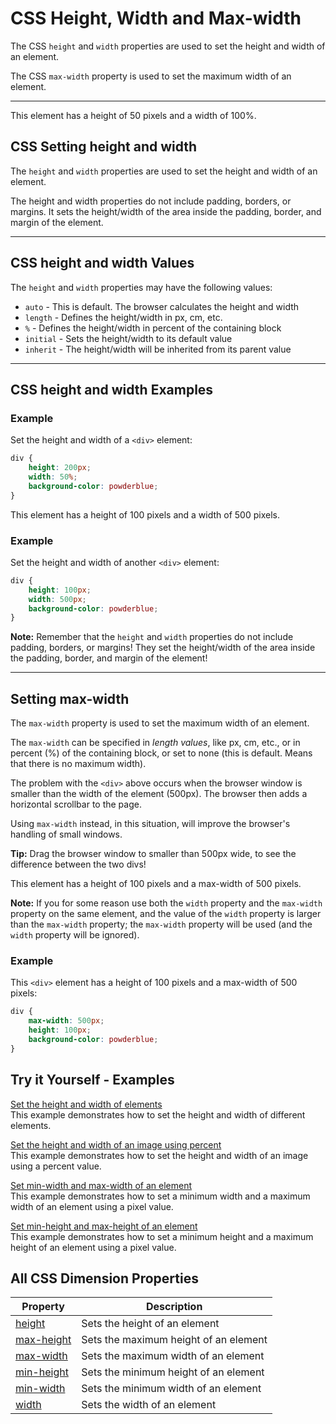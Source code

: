 # CSS Height, Width and Max-width

The CSS `height` and `width` properties are used to set the height and width of an element.

The CSS `max-width` property is used to set the maximum width of an element.

___

This element has a height of 50 pixels and a width of 100%.

## CSS Setting height and width

The `height` and `width` properties are used to set the height and width of an element.

The height and width properties do not include padding, borders, or margins. It sets the height/width of the area inside the padding, border, and margin of the element.

___

## CSS height and width Values

The `height` and `width` properties may have the following values:

-   `auto` - This is default. The browser calculates the height and width
-   `length` - Defines the height/width in px, cm, etc.
-   `%` - Defines the height/width in percent of the containing block
-   `initial` - Sets the height/width to its default value
-   `inherit` - The height/width will be inherited from its parent value

___

## CSS height and width Examples

### Example

Set the height and width of a `<div>` element:
```css
div {
    height: 200px;  
    width: 50%;  
    background-color: powderblue;
}
```

This element has a height of 100 pixels and a width of 500 pixels.

### Example

Set the height and width of another `<div>` element:
```css
div {
    height: 100px;  
    width: 500px;  
    background-color: powderblue;
}
```

**Note:** Remember that the `height` and `width` properties do not include padding, borders, or margins! They set the height/width of the area inside the padding, border, and margin of the element!

___

## Setting max-width

The `max-width` property is used to set the maximum width of an element.

The `max-width` can be specified in _length values_, like px, cm, etc., or in percent (%) of the containing block, or set to none (this is default. Means that there is no maximum width).

The problem with the `<div>` above occurs when the browser window is smaller than the width of the element (500px). The browser then adds a horizontal scrollbar to the page.

Using `max-width` instead, in this situation, will improve the browser's handling of small windows.

**Tip:** Drag the browser window to smaller than 500px wide, to see the difference between the two divs!

This element has a height of 100 pixels and a max-width of 500 pixels.

**Note:** If you for some reason use both the `width` property and the `max-width` property on the same element, and the value of the `width` property is larger than the `max-width` property; the `max-width` property will be used (and the `width` property will be ignored).

### Example

This `<div>` element has a height of 100 pixels and a max-width of 500 pixels: 
```css
div {
    max-width: 500px;  
    height: 100px;  
    background-color: powderblue;
}
```

## Try it Yourself - Examples

[Set the height and width of elements]()  
This example demonstrates how to set the height and width of different elements.

[Set the height and width of an image using percent]()  
This example demonstrates how to set the height and width of an image using a percent value.

[Set min-width and max-width of an element]()  
This example demonstrates how to set a minimum width and a maximum width of an element using a pixel value.

[Set min-height and max-height of an element]()  
This example demonstrates how to set a minimum height and a maximum height of an element using a pixel value.

## All CSS Dimension Properties

| Property | Description |
| --- | --- |
| [height](https://www.w3schools.com/cssref/pr_dim_height.asp) | Sets the height of an element |
| [max-height](https://www.w3schools.com/cssref/pr_dim_max-height.asp) | Sets the maximum height of an element |
| [max-width](https://www.w3schools.com/cssref/pr_dim_max-width.asp) | Sets the maximum width of an element |
| [min-height](https://www.w3schools.com/cssref/pr_dim_min-height.asp) | Sets the minimum height of an element |
| [min-width](https://www.w3schools.com/cssref/pr_dim_min-width.asp) | Sets the minimum width of an element |
| [width](https://www.w3schools.com/cssref/pr_dim_width.asp) | Sets the width of an element |